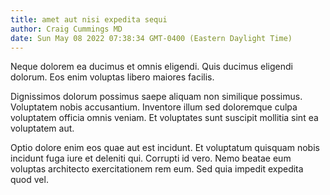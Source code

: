 ```yaml
---
title: amet aut nisi expedita sequi
author: Craig Cummings MD
date: Sun May 08 2022 07:38:34 GMT-0400 (Eastern Daylight Time)
---
```

Neque dolorem ea ducimus et omnis eligendi. Quis ducimus eligendi dolorum. Eos enim voluptas libero maiores facilis.

 Dignissimos dolorum possimus saepe aliquam non similique possimus. Voluptatem nobis accusantium. Inventore illum sed doloremque culpa voluptatem officia omnis veniam. Et voluptates sunt suscipit mollitia sint ea voluptatem aut.

 Optio dolore enim eos quae aut est incidunt. Et voluptatum quisquam nobis incidunt fuga iure et deleniti qui. Corrupti id vero. Nemo beatae eum voluptas architecto exercitationem rem eum. Sed quia impedit expedita quod vel.
